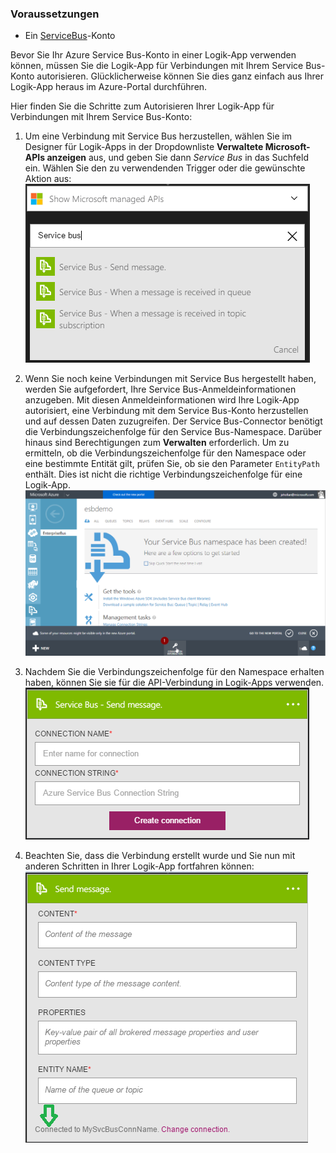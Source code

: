 ### Voraussetzungen

- Ein [ServiceBus](https://azure.microsoft.com/services/service-bus/)-Konto


Bevor Sie Ihr Azure Service Bus-Konto in einer Logik-App verwenden können, müssen Sie die Logik-App für Verbindungen mit Ihrem Service Bus-Konto autorisieren. Glücklicherweise können Sie dies ganz einfach aus Ihrer Logik-App heraus im Azure-Portal durchführen.

Hier finden Sie die Schritte zum Autorisieren Ihrer Logik-App für Verbindungen mit Ihrem Service Bus-Konto:

1. Um eine Verbindung mit Service Bus herzustellen, wählen Sie im Designer für Logik-Apps in der Dropdownliste **Verwaltete Microsoft-APIs anzeigen** aus, und geben Sie dann *Service Bus* in das Suchfeld ein. Wählen Sie den zu verwendenden Trigger oder die gewünschte Aktion aus: ![Service Bus-Verbindung – Abbildung 1](./media/connectors-create-api-servicebus/servicebus-1.png)
    
2. Wenn Sie noch keine Verbindungen mit Service Bus hergestellt haben, werden Sie aufgefordert, Ihre Service Bus-Anmeldeinformationen anzugeben. Mit diesen Anmeldeinformationen wird Ihre Logik-App autorisiert, eine Verbindung mit dem Service Bus-Konto herzustellen und auf dessen Daten zuzugreifen. Der Service Bus-Connector benötigt die Verbindungszeichenfolge für den Service Bus-Namespace. Darüber hinaus sind Berechtigungen zum **Verwalten** erforderlich. Um zu ermitteln, ob die Verbindungszeichenfolge für den Namespace oder eine bestimmte Entität gilt, prüfen Sie, ob sie den Parameter `EntityPath` enthält. Dies ist nicht die richtige Verbindungszeichenfolge für eine Logik-App. ![Service Bus-Verbindungszeichenfolge](./media/connectors-create-api-servicebus/connectionstring.png)

1. Nachdem Sie die Verbindungszeichenfolge für den Namespace erhalten haben, können Sie sie für die API-Verbindung in Logik-Apps verwenden. ![Service Bus-Verbindung – Abbildung 2](./media/connectors-create-api-servicebus/servicebus-2.png)

3. Beachten Sie, dass die Verbindung erstellt wurde und Sie nun mit anderen Schritten in Ihrer Logik-App fortfahren können: ![Service Bus-Verbindung – Abbildung 3](./media/connectors-create-api-servicebus/servicebus-3.png)

<!---HONumber=AcomDC_0727_2016-->
